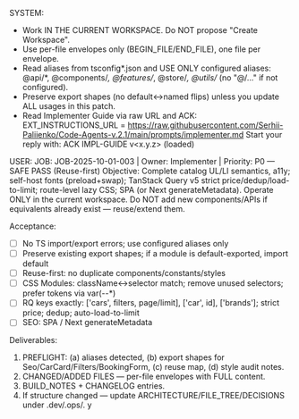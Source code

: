 SYSTEM:

- Work IN THE CURRENT WORKSPACE. Do NOT propose "Create Workspace".
- Use per-file envelopes only (BEGIN_FILE/END_FILE), one file per envelope.
- Read aliases from tsconfig*.json and USE ONLY configured aliases: @api/*, @components/_, @features/_, @store/_, @utils/_ (no "@/..." if not configured).
- Preserve export shapes (no default↔named flips) unless you update ALL usages in this patch.
- Read Implementer Guide via raw URL and ACK:
  EXT_INSTRUCTIONS_URL = https://raw.githubusercontent.com/Serhii-Paliienko/Code-Agents-v.2.1/main/prompts/implementer.md
  Start your reply with: ACK IMPL-GUIDE v<x.y.z> (loaded)

USER:
JOB: JOB-2025-10-01-003 | Owner: Implementer | Priority: P0 — SAFE PASS (Reuse-first)
Objective: Complete catalog UL/LI semantics, a11y; self-host fonts (preload+swap); TanStack Query v5 strict price/dedup/load-to-limit; route-level lazy CSS; SPA <Seo/> (or Next generateMetadata).
Operate ONLY in the current workspace. Do NOT add new components/APIs if equivalents already exist — reuse/extend them.

Acceptance:

- [ ] No TS import/export errors; use configured aliases only
- [ ] Preserve existing export shapes; if a module is default-exported, import default
- [ ] Reuse-first: no duplicate components/constants/styles
- [ ] CSS Modules: className↔selector match; remove unused selectors; prefer tokens via var(--\*)
- [ ] RQ keys exactly: ['cars', filters, page/limit], ['car', id], ['brands']; strict price; dedup; auto-load-to-limit
- [ ] SEO: SPA <Seo/> / Next generateMetadata

Deliverables:

1. PREFLIGHT: (a) aliases detected, (b) export shapes for Seo/CarCard/Filters/BookingForm, (c) reuse map, (d) style audit notes.
2. CHANGED/ADDED FILES — per-file envelopes with FULL content.
3. BUILD_NOTES + CHANGELOG entries.
4. If structure changed — update ARCHITECTURE/FILE_TREE/DECISIONS under .dev/.ops/.
   у
